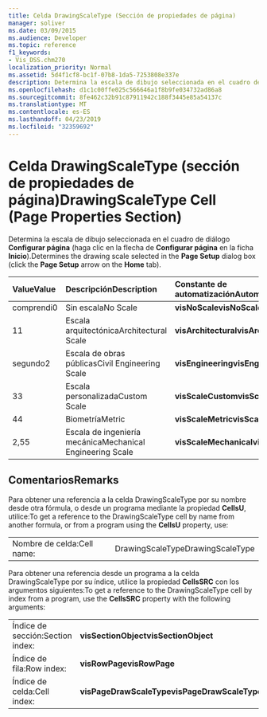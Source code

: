 ```yaml
---
title: Celda DrawingScaleType (Sección de propiedades de página)
manager: soliver
ms.date: 03/09/2015
ms.audience: Developer
ms.topic: reference
f1_keywords:
- Vis_DSS.chm270
localization_priority: Normal
ms.assetid: 5d4f1cf8-bc1f-07b8-1da5-7253808e337e
description: Determina la escala de dibujo seleccionada en el cuadro de diálogo Configurar página (haga clic en la flecha de Configurar página en la ficha Inicio).
ms.openlocfilehash: d1c1c00ffe025c566646a1f8b9fe034732ad86a8
ms.sourcegitcommit: 8fe462c32b91c87911942c188f3445e85a54137c
ms.translationtype: MT
ms.contentlocale: es-ES
ms.lasthandoff: 04/23/2019
ms.locfileid: "32359692"
---
```

# <a name="drawingscaletype-cell-page-properties-section"></a><span data-ttu-id="401ec-103">Celda DrawingScaleType (sección de propiedades de página)</span><span class="sxs-lookup"><span data-stu-id="401ec-103">DrawingScaleType Cell (Page Properties Section)</span></span>

<span data-ttu-id="401ec-104">Determina la escala de dibujo seleccionada en el cuadro de diálogo **Configurar página** (haga clic en la flecha de **Configurar página** en la ficha **Inicio**).</span><span class="sxs-lookup"><span data-stu-id="401ec-104">Determines the drawing scale selected in the **Page Setup** dialog box (click the **Page Setup** arrow on the **Home** tab).</span></span> 
  
|<span data-ttu-id="401ec-105">**Value**</span><span class="sxs-lookup"><span data-stu-id="401ec-105">**Value**</span></span>|<span data-ttu-id="401ec-106">**Descripción**</span><span class="sxs-lookup"><span data-stu-id="401ec-106">**Description**</span></span>|<span data-ttu-id="401ec-107">**Constante de automatización**</span><span class="sxs-lookup"><span data-stu-id="401ec-107">**Automation constant**</span></span>|
|:-----|:-----|:-----|
| <span data-ttu-id="401ec-108">comprendi</span><span class="sxs-lookup"><span data-stu-id="401ec-108">0</span></span>  <br/> | <span data-ttu-id="401ec-109">Sin escala</span><span class="sxs-lookup"><span data-stu-id="401ec-109">No Scale</span></span>  <br/> |<span data-ttu-id="401ec-110">**visNoScale**</span><span class="sxs-lookup"><span data-stu-id="401ec-110">**visNoScale**</span></span> <br/> |
| <span data-ttu-id="401ec-111">1</span><span class="sxs-lookup"><span data-stu-id="401ec-111">1</span></span>  <br/> | <span data-ttu-id="401ec-112">Escala arquitectónica</span><span class="sxs-lookup"><span data-stu-id="401ec-112">Architectural Scale</span></span>  <br/> |<span data-ttu-id="401ec-113">**visArchitectural**</span><span class="sxs-lookup"><span data-stu-id="401ec-113">**visArchitectural**</span></span> <br/> |
| <span data-ttu-id="401ec-114">segundo</span><span class="sxs-lookup"><span data-stu-id="401ec-114">2</span></span>  <br/> | <span data-ttu-id="401ec-115">Escala de obras públicas</span><span class="sxs-lookup"><span data-stu-id="401ec-115">Civil Engineering Scale</span></span>  <br/> |<span data-ttu-id="401ec-116">**visEngineering**</span><span class="sxs-lookup"><span data-stu-id="401ec-116">**visEngineering**</span></span> <br/> |
| <span data-ttu-id="401ec-117">3</span><span class="sxs-lookup"><span data-stu-id="401ec-117">3</span></span>  <br/> | <span data-ttu-id="401ec-118">Escala personalizada</span><span class="sxs-lookup"><span data-stu-id="401ec-118">Custom Scale</span></span>  <br/> |<span data-ttu-id="401ec-119">**visScaleCustom**</span><span class="sxs-lookup"><span data-stu-id="401ec-119">**visScaleCustom**</span></span> <br/> |
| <span data-ttu-id="401ec-120">4</span><span class="sxs-lookup"><span data-stu-id="401ec-120">4</span></span>  <br/> | <span data-ttu-id="401ec-121">Biometría</span><span class="sxs-lookup"><span data-stu-id="401ec-121">Metric</span></span>  <br/> |<span data-ttu-id="401ec-122">**visScaleMetric**</span><span class="sxs-lookup"><span data-stu-id="401ec-122">**visScaleMetric**</span></span> <br/> |
| <span data-ttu-id="401ec-123">2,5</span><span class="sxs-lookup"><span data-stu-id="401ec-123">5</span></span>  <br/> | <span data-ttu-id="401ec-124">Escala de ingeniería mecánica</span><span class="sxs-lookup"><span data-stu-id="401ec-124">Mechanical Engineering Scale</span></span>  <br/> |<span data-ttu-id="401ec-125">**visScaleMechanical**</span><span class="sxs-lookup"><span data-stu-id="401ec-125">**visScaleMechanical**</span></span> <br/> |
   
## <a name="remarks"></a><span data-ttu-id="401ec-126">Comentarios</span><span class="sxs-lookup"><span data-stu-id="401ec-126">Remarks</span></span>

<span data-ttu-id="401ec-127">Para obtener una referencia a la celda DrawingScaleType por su nombre desde otra fórmula, o desde un programa mediante la propiedad **CellsU**, utilice:</span><span class="sxs-lookup"><span data-stu-id="401ec-127">To get a reference to the DrawingScaleType cell by name from another formula, or from a program using the **CellsU** property, use:</span></span> 
  
|||
|:-----|:-----|
| <span data-ttu-id="401ec-128">Nombre de celda:</span><span class="sxs-lookup"><span data-stu-id="401ec-128">Cell name:</span></span>  <br/> | <span data-ttu-id="401ec-129">DrawingScaleType</span><span class="sxs-lookup"><span data-stu-id="401ec-129">DrawingScaleType</span></span>  <br/> |
   
<span data-ttu-id="401ec-130">Para obtener una referencia desde un programa a la celda DrawingScaleType por su índice, utilice la propiedad **CellsSRC** con los argumentos siguientes:</span><span class="sxs-lookup"><span data-stu-id="401ec-130">To get a reference to the DrawingScaleType cell by index from a program, use the **CellsSRC** property with the following arguments:</span></span> 
  
|||
|:-----|:-----|
| <span data-ttu-id="401ec-131">Índice de sección:</span><span class="sxs-lookup"><span data-stu-id="401ec-131">Section index:</span></span>  <br/> |<span data-ttu-id="401ec-132">**visSectionObject**</span><span class="sxs-lookup"><span data-stu-id="401ec-132">**visSectionObject**</span></span> <br/> |
| <span data-ttu-id="401ec-133">Índice de fila:</span><span class="sxs-lookup"><span data-stu-id="401ec-133">Row index:</span></span>  <br/> |<span data-ttu-id="401ec-134">**visRowPage**</span><span class="sxs-lookup"><span data-stu-id="401ec-134">**visRowPage**</span></span> <br/> |
| <span data-ttu-id="401ec-135">Índice de celda:</span><span class="sxs-lookup"><span data-stu-id="401ec-135">Cell index:</span></span>  <br/> |<span data-ttu-id="401ec-136">**visPageDrawScaleType**</span><span class="sxs-lookup"><span data-stu-id="401ec-136">**visPageDrawScaleType**</span></span> <br/> |
   

